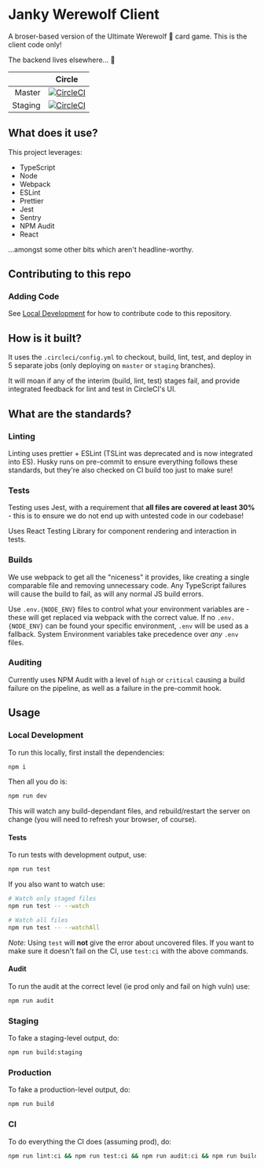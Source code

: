 # Janky Werewolf Client

A broser-based version of the Ultimate Werewolf 🐺 card game. This is the client code only!

The backend lives elsewhere... 👻

|         |                                                                                                               Circle                                                                                                                |
| ------: | :---------------------------------------------------------------------------------------------------------------------------------------------------------------------------------------------------------------------------------: |
|  Master |        [![CircleCI](https://circleci.com/gh/ripixelcodes/janky-werewolf-client.svg?style=svg&circle-token=c9e20d61c33eb4d1cc9bb6d77dd22128f0a27b1d)](https://circleci.com/gh/ripixelcodes/janky-werewolf-client/tree/master)        |
| Staging | [![CircleCI](https://circleci.com/gh/ripixelcodes/janky-werewolf-client/tree/staging.svg?style=svg&circle-token=c9e20d61c33eb4d1cc9bb6d77dd22128f0a27b1d)](https://circleci.com/gh/ripixelcodes/janky-werewolf-client/tree/staging) |

## What does it use?

This project leverages:

-   TypeScript
-   Node
-   Webpack
-   ESLint
-   Prettier
-   Jest
-   Sentry
-   NPM Audit
-   React

...amongst some other bits which aren't headline-worthy.

## Contributing to this repo

### Adding Code

See [Local Development](#local-development) for how to contribute code to this repository.

## How is it built?

It uses the `.circleci/config.yml` to checkout, build, lint, test, and deploy in 5 separate jobs (only deploying on `master` or `staging` branches).

It will moan if any of the interim (build, lint, test) stages fail, and provide integrated feedback for lint and test in CircleCI's UI.

## What are the standards?

### Linting

Linting uses prettier + ESLint (TSLint was deprecated and is now integrated into ES). Husky runs on pre-commit to ensure everything follows these standards, but they're also checked on CI build too just to make sure!

### Tests

Testing uses Jest, with a requirement that **all files are covered at least 30%** - this is to ensure we do not end up with untested code in our codebase!

Uses React Testing Library for component rendering and interaction in tests.

### Builds

We use webpack to get all the "niceness" it provides, like creating a single comparable file and removing unnecessary code. Any TypeScript failures will cause the build to fail, as will any normal JS build errors.

Use `.env.{NODE_ENV}` files to control what your environment variables are - these will get replaced via webpack with the correct value. If no `.env.{NODE_ENV}` can be found your specific environment, `.env` will be used as a fallback. System Environment variables take precedence over _any_ `.env` files.

### Auditing

Currently uses NPM Audit with a level of `high` or `critical` causing a build failure on the pipeline, as well as a failure in the pre-commit hook.

## Usage

### Local Development

To run this locally, first install the dependencies:

```bash
npm i
```

Then all you do is:

```bash
npm run dev
```

This will watch any build-dependant files, and rebuild/restart the server on change (you will need to refresh your browser, of course).

#### Tests

To run tests with development output, use:

```bash
npm run test
```

If you also want to watch use:

```bash
# Watch only staged files
npm run test -- --watch

# Watch all files
npm run test -- --watchAll
```

_Note:_ Using `test` will **not** give the error about uncovered files. If you want to make sure it doesn't fail on the CI, use `test:ci` with the above commands.

#### Audit

To run the audit at the correct level (ie prod only and fail on high vuln) use:

```bash
npm run audit
```

### Staging

To fake a staging-level output, do:

```bash
npm run build:staging
```

### Production

To fake a production-level output, do:

```bash
npm run build
```

### CI

To do everything the CI does (assuming prod), do:

```bash
npm run lint:ci && npm run test:ci && npm run audit:ci && npm run build
```
